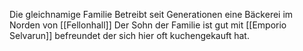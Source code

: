 Die gleichnamige Familie Betreibt seit Generationen eine Bäckerei im Norden von [[Fellonhall]]
Der Sohn der Familie ist gut mit [[Emporio Selvarun]] befreundet der sich hier oft kuchengekauft hat.
